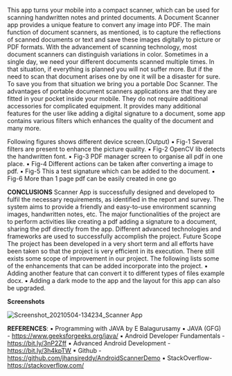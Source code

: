 This app turns your mobile into a compact scanner, which can be used for scanning handwritten notes and printed documents. A Document Scanner app provides a unique feature to convert any image into PDF. The main function of document scanners, as mentioned, is to capture the reflections of scanned documents or text and save these images digitally to picture or PDF formats. With the advancement of scanning technology, most document scanners can distinguish variations in color. Sometimes in a single day, we need your different documents scanned multiple times. In that situation, if everything is planned you will not suffer more. But if the need to scan that document arises one by one it will be a disaster for sure. To save you from that situation we bring you a portable Doc Scanner. The advantages of portable document scanners applications are that they are fitted in your pocket inside your mobile. They do not require additional accessories for complicated equipment. It provides many additional features for the user like adding a digital signature to a document, some app contains various filters which enhances the quality of the document and many more.

Following figures shows different device screen.(Output)
▪ Fig-1 Several filters are present to enhance the picture quality. 
▪ Fig-2 OpenCV lib detects the handwritten font. 
▪ Fig-3 PDF manager screen to organise all pdf in one place. 
▪ Fig-4 Different actions can be taken after converting a image to pdf. 
▪ Fig-5 This a test signature which can be added to the document. 
▪ Fig-6 More than 1 page pdf can be easily created in one go

**CONCLUSIONS**
Scanner App is successfully designed and developed to fulfil the necessary requirements, as identified in the report and survey. The system aims to provide a friendly and easy-to-use environment scanning images, handwritten notes, etc. The major functionalities of the project are to perform activities like creating a pdf adding a signature to a document, sharing the pdf directly from the app. Different advanced technologies and frameworks are used to successfully accomplish the project. Future Scope The project has been developed in a very short term and all efforts have been taken so that the project is very efficient in its execution. There still exists some scope of improvement in our project. The following lists some of the enhancements that can be added incorporate into the project. ▪ Adding another feature that can convert it to different types of files example docx. ▪ Adding a dark mode to the app and the layout for this app can also be upgraded. 

**Screenshots**

![Screenshot_20210504-134234_Scanner App](https://user-images.githubusercontent.com/65900494/117483224-1605fd80-af83-11eb-923f-3a0be6c985b8.png)

**REFERENCES**: 
▪ Programming with JAVA by E Balagurusamy 
▪ JAVA (GFG) - https://www.geeksforgeeks.org/java/ 
▪ Android Developer Fundamentals - https://bit.ly/3nP2Zff 
▪ Advanced Android Development - https://bit.ly/3h4kpTW 
▪ Github - https://github.com/jhansireddy/AndroidScannerDemo 
▪ StackOverflow- https://stackoverflow.com/
